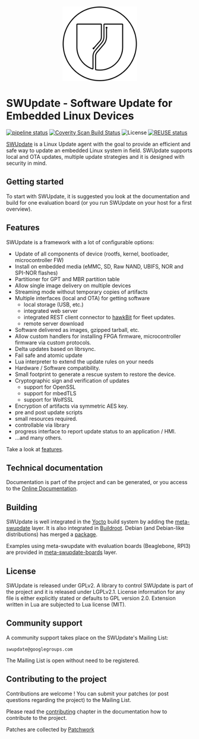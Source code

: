 <!--
SPDX-FileCopyrightText: 2013 Stefano Babic <sbabic@denx.de>

SPDX-License-Identifier: GPL-2.0-only
-->

<p align ="center"><img src=SWUpdate.svg width=200 height=200 /></p>

SWUpdate - Software Update for Embedded Linux Devices
=====================================================

[![pipeline status](https://source.denx.de/swupdate/swupdate/badges/master/pipeline.svg?ignore_skipped=true)](https://source.denx.de/swupdate/swupdate/-/commits/master)
[![Coverity Scan Build Status](https://scan.coverity.com/projects/20753/badge.svg)](https://scan.coverity.com/projects/20753)
![License](https://img.shields.io/github/license/sbabic/swupdate)
[![REUSE status](https://api.reuse.software/badge/github.com/sbabic/swupdate)](https://api.reuse.software/info/github.com/sbabic/swupdate)

[SWUpdate](https://swupdate.org) is a Linux Update agent with the goal to
provide an efficient and safe way to update
an embedded Linux system in field. SWUpdate supports local and OTA
updates, multiple update strategies and it is designed with security
in mind.

## Getting started

To start with SWUpdate, it is suggested you look at the documentation
and build for one evaluation board (or you run SWUpdate on your host
for a first overview).

## Features

SWUpdate is a framework with a lot of configurable options:

- Update of all components of device (rootfs, kernel, bootloader, microcontroller FW)
- Install on embedded media (eMMC, SD, Raw NAND, UBIFS, NOR and SPI-NOR flashes)
- Partitioner for GPT and MBR partition table
- Allow single image delivery on multiple devices
- Streaming mode without temporary copies of artifacts
- Multiple interfaces (local and OTA) for getting software
    - local storage (USB, etc.)
    - integrated web server
    - integrated REST client connector to [hawkBit](https://projects.eclipse.org/projects/iot.hawkbit) for fleet updates.
    - remote server download
- Software delivered as images, gzipped tarball, etc.
- Allow custom handlers for installing FPGA firmware, microcontroller firmware via custom protocols.
- Delta updates based on librsync.
- Fail safe and atomic update
- Lua interpreter to extend the update rules on your needs
- Hardware / Software compatibility.
- Small footprint to generate a rescue system to restore the device.
- Cryptographic sign and verification of updates
	- support for OpenSSL
	- support for mbedTLS
	- support for WolfSSL
- Encryption of artifacts via symmetric AES key.
- pre and post update scripts
- small resources required.
- controllable via library
- progress interface to report update status to an application / HMI.
- ...and many others.

Take a look at [features](https://swupdate.org/features).

## Technical documentation

Documentation is part of the project and can be generated, or you access
to the [Online Documentation](https://sbabic.github.io/swupdate/swupdate.html).

## Building

SWUpdate is well integrated in the [Yocto](https://www.yoctoproject.org) build system by adding
the [meta-swupdate](https://layers.openembedded.org/layerindex/branch/master/layer/meta-swupdate/) layer.
It is also integrated in [Buildroot](https://github.com/buildroot/buildroot/blob/master/package/swupdate/swupdate.config).
Debian (and Debian-like distributions) has merged a [package](https://packages.debian.org/unstable/swupdate).

Examples using meta-swupdate with evaluation boards (Beaglebone, RPI3) are provided in
[meta-swupdate-boards](https://layers.openembedded.org/layerindex/branch/master/layer/meta-swupdate-boards/) layer.

## License

SWUpdate is released under GPLv2. A library to control SWUpdate is part of the
project and it is released under LGPLv2.1.
License information for any file is either explicitly stated
or defaults to GPL version 2.0. Extension written in Lua are subjected to
Lua license (MIT).

## Community support

A community support takes place on the SWUpdate's Mailing List:

	swupdate@googlegroups.com

The Mailing List is open without need to be registered.

## Contributing to the project

Contributions are welcome !  You can submit your patches (or post questions
regarding the project) to the Mailing List.

Please read the [contributing](http://sbabic.github.io/swupdate/contributing.html)
chapter in the documentation how to contribute to the project.

Patches are collected by [Patchwork](https://patchwork.ozlabs.org/project/swupdate/list)
